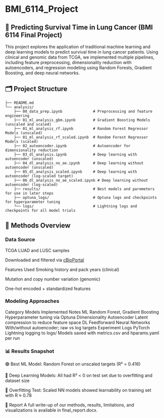 # BMI_6114_Project
## 🧬 Predicting Survival Time in Lung Cancer (BMI 6114 Final Project)
This project explores the application of traditional machine learning and deep learning models to predict survival time in lung cancer patients. Using clinical and genomic data from TCGA, we implemented multiple pipelines, including feature preprocessing, dimensionality reduction with autoencoders, and regression modeling using Random Forests, Gradient Boosting, and deep neural networks.

## 🗂 Project Structure
```
├── README.md
└── analysis/
    ├── 00_data_prep.ipynb              # Preprocessing and feature engineering
    ├── 01_ml_analysis_gbm.ipynb        # Gradient Boosting Models (unscaled and scaled)
    ├── 01_ml_analysis_rf.ipynb         # Random Forest Regressor Models (unscaled)
    ├── 01_ml_analysis_rf_scaled.ipynb  # Random Forest Regressor Models (scaled)
    ├── 02_autoencoder.ipynb            # Autoencoder for dimensionality reduction
    ├── 03_dl_analysis.ipynb            # Deep learning with autoencoder (unscaled)
    ├── 04_dl_analysis_no_ae.ipynb      # Deep learning without autoencoder (unscaled)
    ├── 05_dl_analysis_scaled.ipynb     # Deep learning with autoencoder (log-scaled target)
    ├── 06_dl_analysis_no_ae_scaled.ipynb # Deep learning without autoencoder (log-scaled)
    ├── results/                        # Best models and paremeters for use in later steps
    ├── optuna_logs/                    # Optuna logs and checkpoints for hyperparameter tuning
    └── logs/                           # Lightning logs and checkpoints for all model trials
```
## 🧪 Methods Overview
### Data Source
TCGA LUAD and LUSC samples

Downloaded and filtered via [cBioPortal](https://www.cbioportal.org/study/summary?id=nsclc_tcga_broad_2016)

Features Used
Smoking history and pack years (clinical)

Mutation and copy number variation (genomic)

One-hot encoded + standardized features

### Modeling Approaches

Category	Models Implemented	Notes
ML	Random Forest, Gradient Boosting	Hyperparameter tuning via Optuna
Dimensionality	Autoencoder	Latent compression to reduce feature space
DL	Feedforward Neural Networks	With/without autoencoder; raw vs log targets
Experiment Logs	PyTorch Lightning logging to logs/	Models saved with metrics.csv and hparams.yaml per run

### 📊 Results Snapshot
🟢 Best ML Model: Random Forest on unscaled targets (R² = 0.416)

🔴 Deep Learning Models: All had R² < 0 on test set due to overfitting and dataset size

🔁 Overfitting Test: Scaled NN models showed learnability on training set with R ≈ 0.78

📄 Report
A full write-up of our methods, results, limitations, and visualizations is available in final_report.docx.
